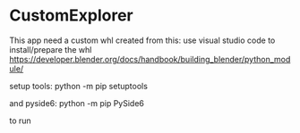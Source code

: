 ﻿# CustomExplorer
This app need a custom whl created from this: 
use visual studio code to install/prepare the whl
https://developer.blender.org/docs/handbook/building_blender/python_module/

setup tools:
python -m pip setuptools

and pyside6:
python -m pip PySide6

to run 
